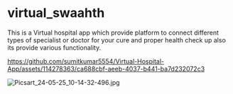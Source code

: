 # virtual_swaahth


This is a Virtual hospital app which provide platform to connect different types of specialist or doctor for your cure and proper health check up also its provide various functionality.


https://github.com/sumitkumar5554/Virtual-Hospital-App/assets/114278363/ca688cbf-aeeb-4037-b441-ba7d232072c3


![Picsart_24-05-25_10-14-32-496.jpg](https://github.com/sumitkumar5554/Virtual-Hospital-App/assets/114278363/ca688cbf-aeeb-4037-b441-ba7d232072c3)
